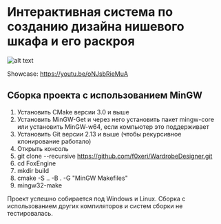 # Интерактивная система по созданию дизайна нишевого шкафа и его раскроя

![alt text](https://i.imgur.com/gbM7klq.png)

Showcase: https://youtu.be/oNJsbRieMuA

## Сборка проекта с использованием MinGW

1. Установить CMake версии 3.0 и выше
2. Установить MinGW-Get и через него установить пакет mingw-core или установить MinGW-w64, если компьютер это поддерживает
3. Установить Git версии 2.13 и выше (чтобы рекурсивное клонирование работало)
4. Открыть консоль
5. git clone --recursive https://github.com/f0xeri/WardrobeDesigner.git
6. cd FoxEngine
7. mkdir build
8. cmake -S .. -B . -G "MinGW Makefiles"
9. mingw32-make

Проект успешно собирается под Windows и Linux. 
Сборка с использованием других компиляторов и систем сборки не тестировалась.
